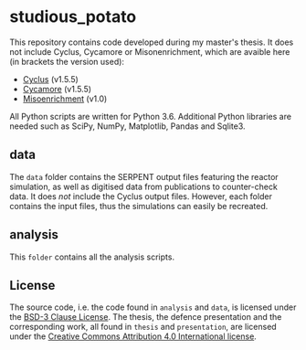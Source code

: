 # studious\_potato

This repository contains code developed during my master's thesis.
It does not include Cyclus, Cycamore or Misonenrichment, which are avaible
here (in brackets the version used):

- [Cyclus](https://github.com/cyclus/cyclus) (v1.5.5)
- [Cycamore](https://github.com/cyclus/cycamore) (v1.5.5)
- [Misoenrichment](https://github.com/maxschalz/miso_enrichment) (v1.0)

All Python scripts are written for Python 3.6. Additional Python libraries
are needed such as SciPy, NumPy, Matplotlib, Pandas and Sqlite3.

## data
The `data` folder contains the SERPENT output files featuring the reactor
simulation, as well as digitised data from publications to counter-check 
data.
It does _not_ include the Cyclus output files. However, each folder 
contains the input files, thus the simulations can easily be recreated.

## analysis
This `folder` contains all the analysis scripts.

## License
The source code, i.e. the code found in `analysis` and `data`, is licensed under the 
[BSD-3 Clause License](https://github.com/maxschalz/studious_potato/blob/main/LICENSE).
The thesis, the defence presentation and the corresponding work, all found in `thesis` and `presentation`, are licensed under the 
[Creative Commons Attribution 4.0 International license](https://creativecommons.org/licenses/by/4.0/).
